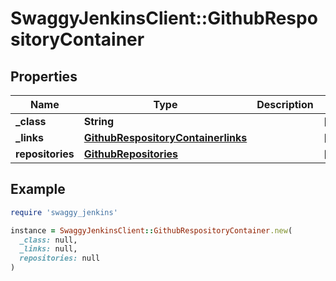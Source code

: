 # SwaggyJenkinsClient::GithubRespositoryContainer

## Properties

| Name | Type | Description | Notes |
| ---- | ---- | ----------- | ----- |
| **_class** | **String** |  | [optional] |
| **_links** | [**GithubRespositoryContainerlinks**](GithubRespositoryContainerlinks.md) |  | [optional] |
| **repositories** | [**GithubRepositories**](GithubRepositories.md) |  | [optional] |

## Example

```ruby
require 'swaggy_jenkins'

instance = SwaggyJenkinsClient::GithubRespositoryContainer.new(
  _class: null,
  _links: null,
  repositories: null
)
```

